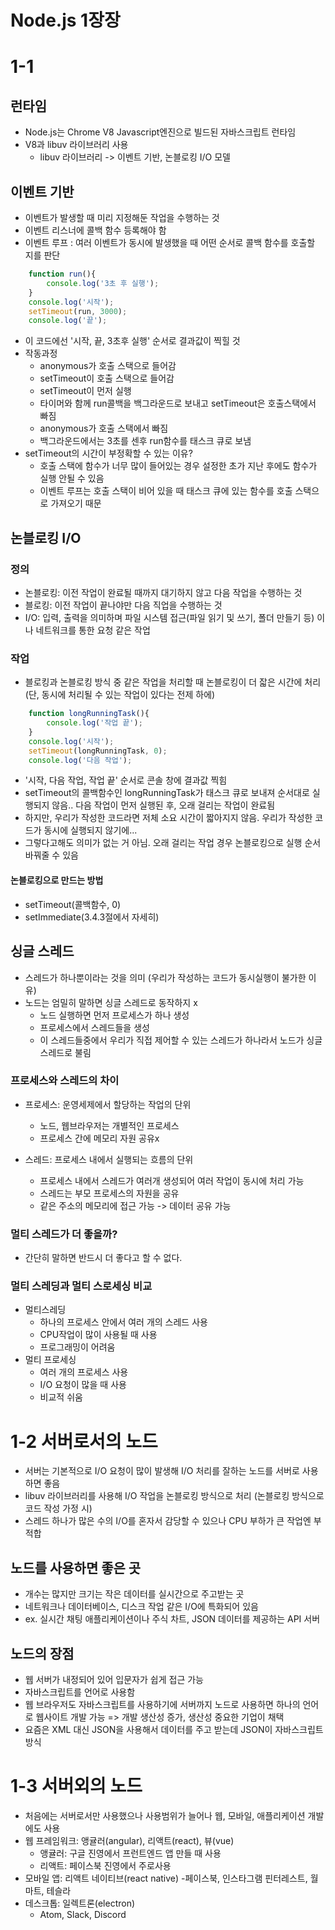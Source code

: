 # Node.js 1장장

# 1-1

## 런타임
- Node.js는 Chrome V8 Javascript엔진으로 빌드된 자바스크립트 런타임
- V8과 libuv 라이브러리 사용
    - libuv 라이브러리 -> 이벤트 기반, 논블로킹 I/O 모델

## 이벤트 기반
- 이벤트가 발생할 때 미리 지정해둔 작업을 수행하는 것
- 이벤트 리스너에 콜백 함수 등록해야 함
- 이벤트 루프 : 여러 이벤트가 동시에 발생했을 때 어떤 순서로 콜백 함수를 호출할 지를 판단

```javascript
    function run(){
        console.log('3초 후 실행');
    }
    console.log('시작');
    setTimeout(run, 3000);
    console.log('끝');
```
- 이 코드에선 '시작, 끝, 3초후 실행' 순서로 결과값이 찍힐 것
- 작동과정
    - anonymous가 호출 스택으로 들어감
    - setTimeout이 호출 스택으로 들어감
    - setTimeout이 먼저 실행
    - 타이머와 함께 run콜백을 백그라운드로 보내고 setTimeout은 호출스택에서 빠짐
    - anonymous가 호출 스택에서 빠짐
    - 백그라운드에서는 3초를 센후 run함수를 태스크 큐로 보냄
- setTimeout의 시간이 부정확할 수 있는 이유?
    - 호출 스택에 함수가 너무 많이 들어있는 경우 설정한 초가 지난 후에도 함수가 실행 안될 수 있음
    - 이벤트 루프는 호출 스택이 비어 있을 때 태스크 큐에 있는 함수를 호출 스택으로 가져오기 때문


## 논블로킹 I/O

### 정의 
- 논블로킹: 이전 작업이 완료될 때까지 대기하지 않고 다음 작업을 수행하는 것
- 블로킹: 이전 작업이 끝나야만 다음 직업을 수행하는 것
- I/O: 입력, 출력을 의미하며 파일 시스템 접근(파일 읽기 및 쓰기, 폴더 만들기 등) 이나 네트워크를 통한 요청 같은 작업

### 작업
- 블로킹과 논블로킹 방식 중 같은 작업을 처리할 때 논블로킹이 더 잛은 시간에 처리(단, 동시에 처리될 수 있는 작업이 있다는 전제 하에)

```javascript
    function longRunningTask(){
        console.log('작업 끝');
    }
    console.log('시작');
    setTimeout(longRunningTask, 0);
    console.log('다음 작업');
```
- '시작, 다음 작업, 작업 끝' 순서로 콘솔 창에 결과값 찍힘
- setTimeout의 콜백함수인 longRunningTask가 태스크 큐로 보내져 순서대로 실행되지 않음.. 다음 작업이 먼저 실행된 후, 오래 걸리는 작업이 완료됨
- 하지만, 우리가 작성한 코드라면 저체 소요 시간이 짧아지지 않음. 우리가 작성한 코드가 동시에 실행되지 않기에...
- 그렇다고해도 의미가 없는 거 아님. 오래 걸리는 작업 경우 논블로킹으로 실행 순서 바꿔줄 수 있음

#### 논블로킹으로 만드는 방법
- setTimeout(콜백함수, 0)
- setImmediate(3.4.3절에서 자세히)

## 싱글 스레드
- 스레드가 하나뿐이라는 것을 의미 (우리가 작성하는 코드가 동시실행이 불가한 이유)
- 노드는 엄밀히 말하면 싱글 스레드로 동작하지 x
    - 노드 실행하면 먼저 프로세스가 하나 생성
    - 프로세스에서 스레드들을 생성
    - 이 스레드들중에서 우리가 직접 제어할 수 있는 스레드가 하나라서 노드가 싱글 스레드로 불림

### 프로세스와 스레드의 차이
- 프로세스: 운영세제에서 할당하는 작업의 단위
    - 노드, 웹브라우저는 개별적인 프로세스
    - 프로세스 간에 메모리 자원 공유x

- 스레드: 프로세스 내에서 실행되는 흐름의 단위
    - 프로세스 내에서 스레드가 여러개 생성되어 여러 작업이 동시에 처리 가능
    - 스레드는 부모 프로세스의 자원을 공유
    - 같은 주소의 메모리에 접근 가능 -> 데이터 공유 가능

### 멀티 스레드가 더 좋을까?
- 간단히 말하면 반드시 더 좋다고 할 수 없다.

### 멀티 스레딩과 멀티 스로세싱 비교
- 멀티스레딩
    - 하나의 프로세스 안에서 여러 개의 스레드 사용
    - CPU작업이 많이 사용될 때 사용
    - 프로그래밍이 어려움
- 멀티 프로세싱
    - 여러 개의 프로세스 사용
    - I/O 요청이 많을 때 사용
    - 비교적 쉬움

# 1-2 서버로서의 노드
- 서버는 기본적으로 I/O 요청이 많이 발생해 I/O 처리를 잘하는 노드를 서버로 사용하면 좋음
- libuv 라이브러리를 사용해 I/O 작업을 논블로킹 방식으로 처리 (논블로킹 방식으로 코드 작성 가정 시)
- 스레드 하나가 많은 수의 I/O를 혼자서 감당할 수 있으나 CPU 부하가 큰 작업엔 부적합

## 노드를 사용하면 좋은 곳
- 개수는 많지만 크기는 작은 데이터를 실시간으로 주고받는 곳
- 네트워크나 데이터베이스, 디스크 작업 같은 I/O에 특화되어 있음
- ex. 실시간 채팅 애플리케이션이나 주식 차트, JSON 데이터를 제공하는 API 서버

## 노드의 장점
- 웹 서버가 내정되어 있어 입문자가 쉽게 접근 가능
- 자바스크립트를 언어로 사용함
- 웹 브라우저도 자바스크립트를 사용하기에 서버까지 노드로 사용하면 하나의 언어로 웹사이트 개발 가능 => 개발 생산성 증가, 생산성 중요한 기업이 채택
- 요즘은 XML 대신 JSON을 사용해서 데이터를 주고 받는데 JSON이 자바스크립트 방식

# 1-3 서버외의 노드
- 처음에는 서버로서만 사용했으나 사용범위가 늘어나 웹, 모바일, 애플리케이션 개발에도 사용
- 웹 프레임워크: 앵귤러(angular), 리액트(react), 뷰(vue)
    - 앵귤러: 구글 진영에서 프런트엔드 앱 만들 때 사용
    - 리액트: 페이스북 진영에서 주로사용
- 모바일 앱: 리액트 네이티브(react native)
    -페이스북, 인스타그램 핀터레스트, 월마트, 테슬라
- 데스크톱: 일렉트론(electron)
    - Atom, Slack, Discord


